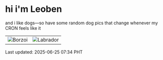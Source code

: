 # hi i'm Leoben

and i like dogs—so have some random dog pics that change whenever my CRON feels like it

|  |  |
|--------|----------|
| ![Borzoi](https://random-dog-vercel.vercel.app/api/random-borzoi?v=1750808096) | ![Labrador](https://random-dog-vercel.vercel.app/api/random-labrador?v=1750808096) |

Last updated: 2025-06-25 07:34 PHT
